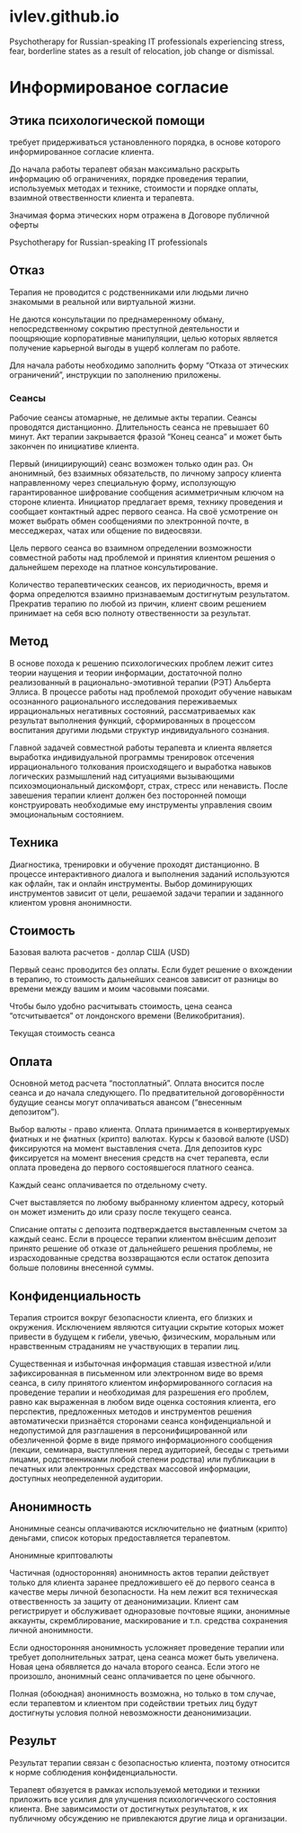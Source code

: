 # ivlev.github.io
Psychotherapy for Russian-speaking IT professionals experiencing stress, fear, borderline states as a result of relocation, job change or dismissal.

# Информированое согласие

## Этика психологической помощи

требует придерживаться установленного порядка, в основе которого информированное согласие клиента.

До начала работы терапевт обязан максимально раскрыть информацию об ограничениях, порядке проведения терапии, используемых методах и технике, стоимости и порядке оплаты, взаимной отвественности клиента и терапевта.

Значимая форма этических норм отражена в Договоре публичной оферты

Psychotherapy for Russian-speaking IT professionals

## Отказ

Терапия не проводится с родственниками или людьми лично знакомыми в реальной или виртуальной жизни.

Не даются консультации по преднамеренному обману, непосредственному сокрытию преступной деятельности и поощряющие корпоративные манипуляции, целью которых является получение карьерной выгоды в ущерб коллегам по работе.

Для начала работы необходимо заполнить форму “Отказа от этических ограничений”, инструкции по заполнению приложены.

### Сеансы

Рабочие сеансы атомарные, не делимые акты терапии. Сеансы проводятся дистанционно. Длительность сеанса не превышает 60 минут. Акт терапии закрывается фразой “Конец сеанса” и может быть закончен по инициативе клиента.

Первый (инициирующий) сеанс возможен только один раз. Он анонимный, без взаимных обязательств, по личному запросу клиента направленному через специальную форму, исползующую гарантированное шифрование сообщения асимметричным ключом на стороне клиента. Инициатор предлагает время, технику проведения и сообщает контактный адрес первого сеанса. На своё усмотрение он может выбрать обмен сообщениями по электронной почте, в месседжерах, чатах или общение по видеосвязи.

Цель первого сеанса во взаимном определении возможности совместной работы над проблемой и принятия клиентом решения о дальнейшем переходе на платное консультирование.

Количество терапевтических сеансов, их периодичность, время и форма определются взаимно признаваемым достигнутым результатом. Прекратив терапию по любой из причин, клиент своим решением принимает на себя всю полноту отвественности за результат.

## Метод

В основе похода к решению психологических проблем лежит ситез теории наущения и теории информации, достаточной полно реализованный в рационально-эмотивной терапии (РЭТ) Альберта Эллиса. В процессе работы над проблемой проходит обучение навыкам осознанного рационального исследования переживаемых иррациональных негативных состояний, рассматриваемых как результат выполнения функций, сформированных в процессом воспитания другими людьми структур индивидуального сознания.

Главной задачей совместной работы терапевта и клиента является выработка индивидуальной программы тренировок отсечения иррационального толкования происходящего и выработка навыков логических размышлений над ситуациями вызывающими психоэмоциональный дискомфорт, страх, стресс или ненависть. После завешения терапии клиент должен без посторонней помощи конструировать необходимые ему инструменты управления своим эмоциональным состоянием.

## Техника

Диагностика, тренировки и обучение проходят дистанционно. В процессе интерактивного диалога и выполнения заданий используются как офлайн, так и онлайн инструменты. Выбор доминирующих инструментов зависит от цели, решаемой задачи терапии и заданного клиентом уровня анонимности.

## Стоимость

Базовая валюта расчетов - доллар США (USD)

Первый сеанс проводится без оплаты. Если будет решение о вхождении в терапию, то стоимость дальнейших сеансов зависит от разницы во времени между вашим и моим часовыми поясами.

Чтобы было удобно расчитывать стоимость, цена сеанса “отсчитывается” от лондонского времени (Великобритания).

Текущая стоимость сеанса

## Оплата

Основной метод расчета “постоплатный”. Оплата вносится после сеанса и до начала следующего. По предватительной договорённости будущие сеансы могут оплачиваться авансом (“внесенным депозитом”).

Выбор валюты - право клиента. Оплата принимается в конвертируемых фиатных и не фиатных (крипто) валютах. Курсы к базовой валюте (USD) фиксируются на момент выставления счета. Для депозитов курс фиксируется на момент внесения средств на счет терапевта, если оплата проведена до первого состоявшегося платного сеанса.

Каждый сеанс оплачивается по отдельному счету.

Счет выставляется по любому выбранному клиентом адресу, который он может изменить до или сразу после текущего сеанса.

Списание оптаты с депозита подтверждается выставленным счетом за каждый сеанс. Если в процессе терапии клиентом внёсшим депозит принято решение об отказе от дальнейшего решения проблемы, не израсходованные средства воззвращаются если остаток депозита больше половины внесенной суммы.

## Конфиденциальность

Терапия строится вокруг безопасности клиента, его близких и окружения. Исключением являются ситуации скрытие которых может привести в будущем к гибели, увечью, физическим, моральным или нравственным страданиям не участвующих в терапии лиц.

Существенная и избыточная информация ставшая известной и/или зафиксированная в письменном или электронном виде во время сеанса, в силу принятого клиентом информированного согласия на проведение терапии и необходимая для разрешения его проблем, равно как выраженная в любом виде оценка состояния клиента, его перспектив, предложенных методов и инструментов решения автоматически признаётся сторонами сеанса конфиденциальной и недопустимой для разглашения в персонифицированной или обезличенной форме в виде прямого информационного сообщения (лекции, семинара, выступления перед аудиторией, беседы с третьими лицами, родственниками любой степени родства) или публикации в печатных или электронных средствах массовой информации, доступных неопределенной аудитории.

## Анонимность

Анонимные сеансы оплачиваются исключительно не фиатным (крипто) деньгами, список которых предоставляется терапевтом.

Анонимные криптовалюты

Частичная (односторонняя) анонимность актов терапии действует только для клиента заранее предложившего её до первого сеанса в качестве меры личной безопасности. На нем лежит вся техническая отвественность за защиту от деанонимизации. Клиент сам регистрирует и обслуживает одноразовые почтовые ящики, анонимные аккаунты, скремблирование, маскирование и т.п. средства сохранения личной анонимности.

Если односторонняя анонимность усложняет проведение терапии или требует дополнительных затрат, цена сеанса может быть увеличена. Новая цена обявляется до начала второго сеанса. Если этого не произошло, анонимный сеанс оплачивается по цене обычного.

Полная (обоюдная) анонимность возможна, но только в том случае, если терапевтом и клиентом при содействии третьих лиц будут достигнуты условия полной невозможности деанонимизации.

## Результ

Результат терапии связан с безопасностью клиента, поэтому относится к норме соблюдения конфиденциальности.

Терапевт обязуется в рамках используемой методики и техники приложить все усилия для улучшения психологичческого состояния клиента. Вне завимсимости от достигнутых результатов, к их публичному обсуждению не привлекаются другие лица и организации.
